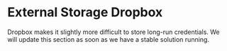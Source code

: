 External Storage Dropbox
===

Dropbox makes it slightly more difficult to store long-run credentials. We will update this section as soon as we have a
stable solution running.
